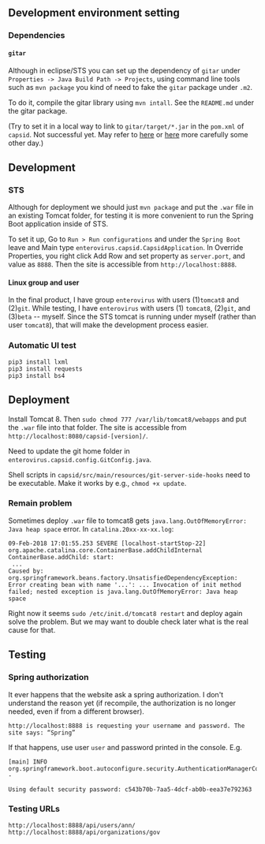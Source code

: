 ## Development environment setting

### Dependencies

#### `gitar`

Although in eclipse/STS you can set up the dependency of `gitar` under `Properties -> Java Build Path -> Projects`, using command line tools such as `mvn package` you kind of need to fake the `gitar` package under `.m2`.

To do it, compile the gitar library using `mvn intall`. See the `README.md` under the gitar package.

(Try to set it in a local way to link to `gitar/target/*.jar` in the `pom.xml` of `capsid`. Not successful yet. May refer to [here](https://stackoverflow.com/questions/2229757/maven-add-a-dependency-to-a-jar-by-relative-path) or [here](https://maven.apache.org/settings.html) more carefully some other day.)

## Development

### STS

Although for deployment we should just `mvn package` and put the `.war` file in an existing Tomcat folder, for testing it is more convenient to run the Spring Boot application inside of STS.

To set it up, Go to `Run > Run configurations` and under the `Spring Boot` leave and Main type `enterovirus.capsid.CapsidApplication`. In Override Properties, you right click Add Row and set property as `server.port`, and value as `8888`. Then the site is accessible from `http://localhost:8888`.

#### Linux group and user

In the final product, I have group `enterovirus` with users (1)`tomcat8` and (2)`git`. While testing, I have `enterovirus` with users (1) `tomcat8`, (2)`git`, and (3)`beta` -- myself. Since the STS tomcat is running under myself (rather than user `tomcat8`), that will make the development process easier.

### Automatic UI test

```
pip3 install lxml
pip3 install requests
pip3 install bs4
```

## Deployment

Install Tomcat 8. Then `sudo chmod 777 /var/lib/tomcat8/webapps` and put the `.war` file into that folder. The site is accessible from `http://localhost:8080/capsid-[version]/`.

Need to update the git home folder in `enterovirus.capsid.config.GitConfig.java`.

Shell scripts in `capsid/src/main/resources/git-server-side-hooks` need to be executable. Make it works by e.g., `chmod +x update`.

### Remain problem

Sometimes deploy `.war` file to tomcat8 gets `java.lang.OutOfMemoryError: Java heap space` error. In `catalina.20xx-xx-xx.log`:

```
09-Feb-2018 17:01:55.253 SEVERE [localhost-startStop-22] org.apache.catalina.core.ContainerBase.addChildInternal ContainerBase.addChild: start:
 ...
Caused by: org.springframework.beans.factory.UnsatisfiedDependencyException: Error creating bean with name '...': ... Invocation of init method failed; nested exception is java.lang.OutOfMemoryError: Java heap space
```

Right now it seems `sudo /etc/init.d/tomcat8 restart` and deploy again solve the problem. But we may want to double check later what is the real cause for that.

## Testing

### Spring authorization

It ever happens that the website ask a spring authorization. I don't understand the reason yet (if recompile, the authorization is no longer needed, even if from a different browser).

```
http://localhost:8888 is requesting your username and password. The site says: “Spring”
```

If that happens, use user `user` and password printed in the console. E.g.

```
[main] INFO org.springframework.boot.autoconfigure.security.AuthenticationManagerConfiguration -

Using default security password: c543b70b-7aa5-4dcf-ab0b-eea37e792363
```

### Testing URLs

```
http://localhost:8888/api/users/ann/
http://localhost:8888/api/organizations/gov
```
